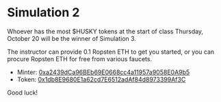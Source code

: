 # Simulation 2

Whoever has the most $HUSKY tokens at the start of class Thursday, October 20 will be the winner of Simulation 3.

The instructor can provide 0.1 Ropsten ETH to get you started, or you can procure Ropsten ETH for free from various faucets.

 * Minter: [0xa2439dCa96BEb69E0668cc4a11957a9058E0A9b5](https://goerli.etherscan.io/address/0xa2439dCa96BEb69E0668cc4a11957a9058E0A9b5)
 * Token: [0x1db8E9680E1a62cd7E6512adAf84d8973399Af3C](https://goerli.etherscan.io/address/0x1db8E9680E1a62cd7E6512adAf84d8973399Af3C)

Good luck!
